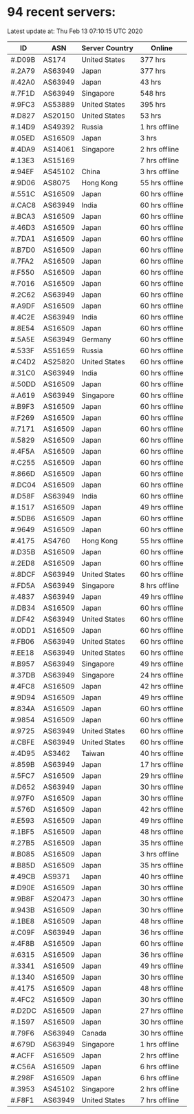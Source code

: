 # 94 recent servers:

Latest update at: Thu Feb 13 07:10:15 UTC 2020

| ID | ASN | Server Country | Online |
| -- | --- | -------------- | ------ |
| #.D09B | AS174 | United States | 377 hrs |
| #.2A79 | AS63949 | Japan | 377 hrs |
| #.42A0 | AS63949 | Japan | 43 hrs |
| #.7F1D | AS63949 | Singapore | 548 hrs |
| #.9FC3 | AS53889 | United States | 395 hrs |
| #.D827 | AS20150 | United States | 53 hrs |
| #.14D9 | AS49392 | Russia | 1 hrs offline |
| #.05ED | AS16509 | Japan | 3 hrs |
| #.4DA9 | AS14061 | Singapore | 2 hrs offline |
| #.13E3 | AS15169 |  | 7 hrs offline |
| #.94EF | AS45102 | China | 3 hrs offline |
| #.9D06 | AS8075 | Hong Kong | 55 hrs offline |
| #.551C | AS16509 | Japan | 60 hrs offline |
| #.CAC8 | AS63949 | India | 60 hrs offline |
| #.BCA3 | AS16509 | Japan | 60 hrs offline |
| #.46D3 | AS16509 | Japan | 60 hrs offline |
| #.7DA1 | AS16509 | Japan | 60 hrs offline |
| #.B7D0 | AS16509 | Japan | 60 hrs offline |
| #.7FA2 | AS16509 | Japan | 60 hrs offline |
| #.F550 | AS16509 | Japan | 60 hrs offline |
| #.7016 | AS16509 | Japan | 60 hrs offline |
| #.2C62 | AS63949 | Japan | 60 hrs offline |
| #.A9DF | AS16509 | Japan | 60 hrs offline |
| #.4C2E | AS63949 | India | 60 hrs offline |
| #.8E54 | AS16509 | Japan | 60 hrs offline |
| #.5A5E | AS63949 | Germany | 60 hrs offline |
| #.533F | AS51659 | Russia | 60 hrs offline |
| #.C4D2 | AS25820 | United States | 60 hrs offline |
| #.31C0 | AS63949 | India | 60 hrs offline |
| #.50DD | AS16509 | Japan | 60 hrs offline |
| #.A619 | AS63949 | Singapore | 60 hrs offline |
| #.B9F3 | AS16509 | Japan | 60 hrs offline |
| #.F269 | AS16509 | Japan | 60 hrs offline |
| #.7171 | AS16509 | Japan | 60 hrs offline |
| #.5829 | AS16509 | Japan | 60 hrs offline |
| #.4F5A | AS16509 | Japan | 60 hrs offline |
| #.C255 | AS16509 | Japan | 60 hrs offline |
| #.866D | AS16509 | Japan | 60 hrs offline |
| #.DC04 | AS16509 | Japan | 60 hrs offline |
| #.D58F | AS63949 | India | 60 hrs offline |
| #.1517 | AS16509 | Japan | 49 hrs offline |
| #.5DB6 | AS16509 | Japan | 60 hrs offline |
| #.9649 | AS16509 | Japan | 60 hrs offline |
| #.4175 | AS4760 | Hong Kong | 55 hrs offline |
| #.D35B | AS16509 | Japan | 60 hrs offline |
| #.2ED8 | AS16509 | Japan | 60 hrs offline |
| #.8DCF | AS63949 | United States | 60 hrs offline |
| #.FD5A | AS63949 | Singapore | 8 hrs offline |
| #.4837 | AS63949 | Japan | 49 hrs offline |
| #.DB34 | AS16509 | Japan | 60 hrs offline |
| #.DF42 | AS63949 | United States | 60 hrs offline |
| #.0DD1 | AS16509 | Japan | 60 hrs offline |
| #.FB06 | AS63949 | United States | 60 hrs offline |
| #.EE18 | AS63949 | United States | 60 hrs offline |
| #.B957 | AS63949 | Singapore | 49 hrs offline |
| #.37DB | AS63949 | Singapore | 24 hrs offline |
| #.4FC8 | AS16509 | Japan | 42 hrs offline |
| #.9D94 | AS16509 | Japan | 49 hrs offline |
| #.834A | AS16509 | Japan | 60 hrs offline |
| #.9854 | AS16509 | Japan | 60 hrs offline |
| #.9725 | AS63949 | United States | 60 hrs offline |
| #.CBFE | AS63949 | United States | 60 hrs offline |
| #.4D95 | AS3462 | Taiwan | 40 hrs offline |
| #.859B | AS63949 | Japan | 17 hrs offline |
| #.5FC7 | AS16509 | Japan | 29 hrs offline |
| #.D652 | AS63949 | Japan | 30 hrs offline |
| #.97F0 | AS16509 | Japan | 30 hrs offline |
| #.576D | AS16509 | Japan | 42 hrs offline |
| #.E593 | AS16509 | Japan | 49 hrs offline |
| #.1BF5 | AS16509 | Japan | 48 hrs offline |
| #.27B5 | AS16509 | Japan | 35 hrs offline |
| #.B085 | AS16509 | Japan | 3 hrs offline |
| #.B85D | AS16509 | Japan | 35 hrs offline |
| #.49CB | AS9371 | Japan | 40 hrs offline |
| #.D90E | AS16509 | Japan | 30 hrs offline |
| #.9B8F | AS20473 | Japan | 30 hrs offline |
| #.943B | AS16509 | Japan | 30 hrs offline |
| #.1BE8 | AS16509 | Japan | 48 hrs offline |
| #.C09F | AS63949 | Japan | 36 hrs offline |
| #.4F8B | AS16509 | Japan | 60 hrs offline |
| #.6315 | AS16509 | Japan | 36 hrs offline |
| #.3341 | AS16509 | Japan | 49 hrs offline |
| #.1340 | AS16509 | Japan | 30 hrs offline |
| #.4175 | AS16509 | Japan | 48 hrs offline |
| #.4FC2 | AS16509 | Japan | 30 hrs offline |
| #.D2DC | AS16509 | Japan | 27 hrs offline |
| #.1597 | AS16509 | Japan | 30 hrs offline |
| #.79F6 | AS63949 | Canada | 30 hrs offline |
| #.679D | AS63949 | Singapore | 1 hrs offline |
| #.ACFF | AS16509 | Japan | 2 hrs offline |
| #.C56A | AS16509 | Japan | 6 hrs offline |
| #.298F | AS16509 | Japan | 6 hrs offline |
| #.3953 | AS45102 | Singapore | 2 hrs offline |
| #.F8F1 | AS63949 | United States | 7 hrs offline |

